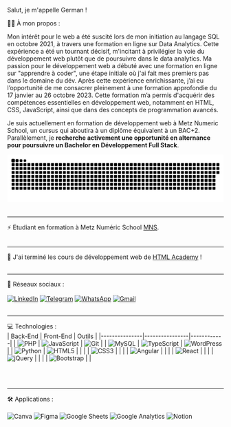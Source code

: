 Salut, je m'appelle German !

👨‍💻 À mon propos :

Mon intérêt pour le web a été suscité lors de mon initiation au langage SQL en
octobre 2021, à travers une formation en ligne sur Data Analytics. 
Cette expérience a été un tournant décisif, m'incitant à privilégier la voie du
développement web plutôt que de poursuivre dans le data analytics.
Ma passion pour le développement web a débuté avec une formation en ligne sur
"apprendre à coder", une étape initiale où j'ai fait mes premiers pas dans le domaine du dév.
Après cette expérience enrichissante, j’ai eu l’opportunité de me consacrer
pleinement à une formation approfondie du 17 janvier au 26 octobre 2023. Cette
formation m’a permis d'acquérir des compétences essentielles en développement
web, notamment en HTML, CSS, JavaScript, ainsi que dans des concepts de
programmation avancés. <br>

Je suis actuellement en formation de développement web à Metz Numeric School, un cursus qui aboutira à un diplôme équivalent à un BAC+2. Parallèlement, je **recherche activement une opportunité en alternance pour poursuivre un Bachelor en Développement Full Stack**.

![Dynamic Snake SVG](https://raw.githubusercontent.com/GermanBurdin1/snake/master/snake.svg) <br><br>

---
⚡ Etudiant en formation à Metz Numéric School [MNS](https://www.metz-numeric-school.fr/fr/formations/developpement-informatique/developpeur-web-et-web-mobile). <br><br>
__________________________________________________
🌱 J'ai terminé les cours de développement web de [HTML Academy](https://github.com/htmlacademy) ! <br><br>

___________________
🤝 Réseaux sociaux : <br><br>
[![LinkedIn](https://img.shields.io/badge/LinkedIn-0077B5?style=flat&logo=linkedin&logoColor=white)](https://www.linkedin.com/in/german-burdin) 
[![Telegram](https://img.shields.io/badge/Telegram-2CA5E0?style=flat&logo=telegram&logoColor=white)](https://t.me/Germanburdin)
[![WhatsApp](https://img.shields.io/badge/WhatsApp-25D366?style=flat&logo=whatsapp&logoColor=white)](https://wa.me/33675738495) 
[![Gmail](https://img.shields.io/badge/Gmail-D14836?style=flat&logo=gmail&logoColor=white)](mailto:germanburdin1@gmail.com) 
<br><br>

________________
💻 Technologies : <br> 
| Back-End      | Front-End      | Outils      |
|---------------|----------------|------------|
| ![PHP](https://img.shields.io/badge/-PHP-777BB4?style=flat&logo=php&logoColor=white) | ![JavaScript](https://img.shields.io/badge/-JavaScript-F7DF1E?style=flat&logo=javascript&logoColor=black) | ![Git](https://img.shields.io/badge/-Git-F05032?style=flat&logo=git&logoColor=white) |
| ![MySQL](https://img.shields.io/badge/-MySQL-4479A1?style=flat&logo=mysql&logoColor=white) | ![TypeScript](https://img.shields.io/badge/-TypeScript-3178C6?style=flat&logo=typescript&logoColor=white) | ![WordPress](https://img.shields.io/badge/-WordPress-21759B?style=flat&logo=wordpress&logoColor=white) |
| ![Python](https://img.shields.io/badge/-Python-3776AB?style=flat&logo=python&logoColor=white) | ![HTML5](https://img.shields.io/badge/-HTML5-E34F26?style=flat&logo=html5&logoColor=white) |  |
|  | ![CSS3](https://img.shields.io/badge/-CSS3-1572B6?style=flat&logo=css3&logoColor=white) |  |
|  | ![Angular](https://img.shields.io/badge/-Angular-DD0031?style=flat&logo=angular&logoColor=white) |  |
|  | ![React](https://img.shields.io/badge/-React-61DAFB?style=flat&logo=react&logoColor=black) |  |
|  | ![jQuery](https://img.shields.io/badge/-jQuery-0769AD?style=flat&logo=jquery&logoColor=white) |  |
|  | ![Bootstrap](https://img.shields.io/badge/-Bootstrap-563D7C?style=flat&logo=bootstrap&logoColor=white) |  | 

<br><br>
_________
🛠 Applications : <br><br>
![Canva](https://img.shields.io/badge/-Canva-00C4CC?style=flat&logo=canva&logoColor=white)
![Figma](https://img.shields.io/badge/-Figma-F24E1E?style=flat&logo=figma&logoColor=white)
![Google Sheets](https://img.shields.io/badge/Google%20Sheets-34A853?style=flat&logo=googlesheets&logoColor=white)
![Google Analytics](https://img.shields.io/badge/Google%20Analytics-E37400?style=flat&logo=googleanalytics&logoColor=white)
![Notion](https://img.shields.io/badge/-Notion-000000?style=flat&logo=notion&logoColor=white)


